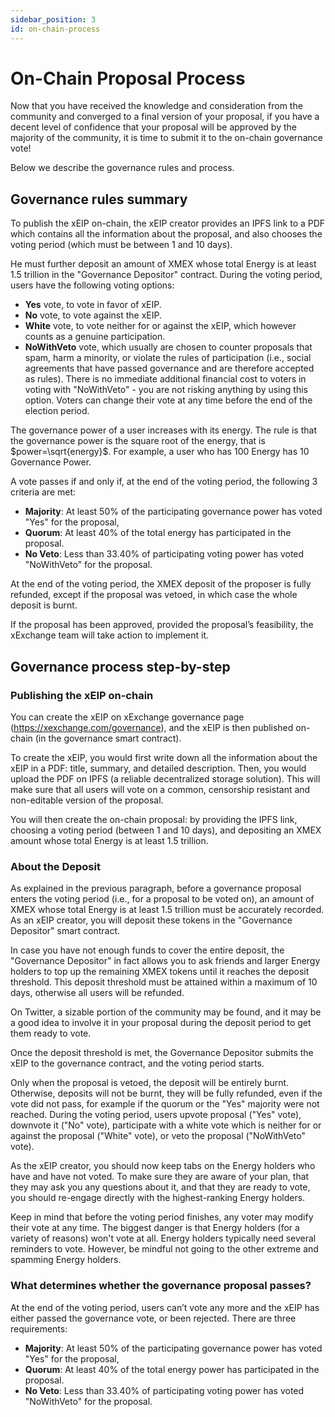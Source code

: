 ```yaml
---
sidebar_position: 3
id: on-chain-process
---
```


[comment]: # (mx-exclude-context)

# On-Chain Proposal Process

Now that you have received the knowledge and consideration from the community and converged to a final version of your proposal, if you have a decent level of confidence that your proposal will be approved by the majority of the community, it is time to submit it to the on-chain governance vote!

Below we describe the governance rules and process.

[comment]: # (mx-context-auto)

## Governance rules summary

To publish the xEIP on-chain, the xEIP creator provides an IPFS link to a PDF which contains all the information about the proposal, and also chooses the voting period (which must be between 1 and 10 days).

He must further deposit an amount of XMEX whose total Energy is at least 1.5 trillion in the "Governance Depositor" contract.
During the voting period, users have the following voting options:

- **Yes** vote, to vote in favor of xEIP.
- **No** vote, to vote against the xEIP.
- **White** vote, to vote neither for or against the xEIP, which however counts as a genuine participation.
- **NoWithVeto** vote, which usually are chosen to counter proposals that spam, harm a minority, or violate the rules of participation (i.e., social agreements that have passed governance and are therefore accepted as rules). There is no immediate additional financial cost to voters in voting with "NoWithVeto" - you are not risking anything by using this option.
  Voters can change their vote at any time before the end of the election period.

The governance power of a user increases with its energy. The rule is that the governance power is the square root of the energy, that is $power=\sqrt{energy}$. For example, a user who has 100 Energy has 10 Governance Power.

A vote passes if and only if, at the end of the voting period, the following 3 criteria are met:

- **Majority**: At least 50% of the participating governance power has voted "Yes" for the proposal,
- **Quorum**: At least 40% of the total energy has participated in the proposal.
- **No Veto**: Less than 33.40% of participating voting power has voted "NoWithVeto" for the proposal.

At the end of the voting period, the XMEX deposit of the proposer is fully refunded, except if the proposal was vetoed, in which case the whole deposit is burnt.

If the proposal has been approved, provided the proposal’s feasibility, the xExchange team will take action to implement it.

[comment]: # (mx-context-auto)

## Governance process step-by-step

### Publishing the xEIP on-chain

You can create the xEIP on xExchange governance page (https://xexchange.com/governance), and the xEIP is then published on-chain (in the governance smart contract).

To create the xEIP, you would first write down all the information about the xEIP in a PDF: title, summary, and detailed description. Then, you would upload the PDF on IPFS (a reliable decentralized storage solution). This will make sure that all users will vote on a common, censorship resistant and non-editable version of the proposal.

You will then create the on-chain proposal: by providing the IPFS link, choosing a voting period (between 1 and 10 days), and depositing an XMEX amount whose total Energy is at least 1.5 trillion.

[comment]: # (mx-context-auto)

### About the Deposit

As explained in the previous paragraph, before a governance proposal enters the voting period (i.e., for a proposal to be voted on), an amount of XMEX whose total Energy is at least 1.5 trillion must be accurately recorded. As an xEIP creator, you will deposit these tokens in the "Governance Depositor" smart contract.

In case you have not enough funds to cover the entire deposit, the "Governance Depositor" in fact allows you to ask friends and larger Energy holders to top up the remaining XMEX tokens until it reaches the deposit threshold. This deposit threshold must be attained within a maximum of 10 days, otherwise all users will be refunded.

On Twitter, a sizable portion of the community may be found, and it may be a good idea to involve it in your proposal during the deposit period to get them ready to vote.

Once the deposit threshold is met, the Governance Depositor submits the xEIP to the governance contract, and the voting period starts.

Only when the proposal is vetoed, the deposit will be entirely burnt. Otherwise, deposits will not be burnt, they will be fully refunded, even if the vote did not pass, for example if the quorum or the "Yes" majority were not reached. During the voting period, users upvote proposal ("Yes" vote), downvote it ("No" vote), participate with a white vote which is neither for or against the proposal ("White" vote), or veto the proposal ("NoWithVeto" vote).

As the xEIP creator, you should now keep tabs on the Energy holders who have and have not voted. To make sure they are aware of your plan, that they may ask you any questions about it, and that they are ready to vote, you should re-engage directly with the highest-ranking Energy holders.

Keep in mind that before the voting period finishes, any voter may modify their vote at any time. The biggest danger is that Energy holders (for a variety of reasons) won't vote at all. Energy holders typically need several reminders to vote. However, be mindful not going to the other extreme and spamming Energy holders.

[comment]: # (mx-context-auto)

### What determines whether the governance proposal passes?

At the end of the voting period, users can’t vote any more and the xEIP has either passed the governance vote, or been rejected. There are three requirements:

- **Majority**: At least 50% of the participating governance power has voted "Yes" for the proposal,
- **Quorum**: At least 40% of the total energy power has participated in the proposal.
- **No Veto**: Less than 33.40% of participating voting power has voted "NoWithVeto" for the proposal.
